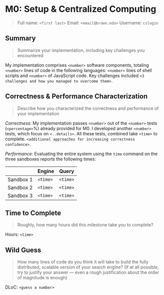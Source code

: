 # M0: Setup & Centralized Computing
> Full name: `<first last>`
> Email:  `<email@brown.edu>`
> Username:  `cslogin`

## Summary
> Summarize your implementation, including key challenges you encountered

My implementation comprises `<number>` software components, totaling `<number>` lines of code in the following languages: `<number>` lines of shell scripts and `<number>` of JavaScript code. Key challenges included `<3 challenges and how you managed to overcome them>`.

## Correctness & Performance Characterization
> Describe how you characterized the correctness and performance of your implementation

*Correctness*: My implementation passes `<number>` out of the `<number>` tests (`<percentage>`%) already provided for M0. I developed another `<number>` tests, which focus on `<..details>`. All these tests, combined take `<time>` to complete. `<additional approaches for increasing correctness confidence>`.

*Performance*: Evaluating the entire system using the `time` command on the three sandboxes reports the following times:

|           | Engine   | Query    |
| --------- | -------- | -------- |
| Sandbox 1 | `<time>` | `<time>` |
| Sandbox 2 | `<time>` | `<time>` |
| Sandbox 3 | `<time>` | `<time>` |

## Time to Complete
> Roughly, how many hours did this milestone take you to complete?

Hours: `<time>`

## Wild Guess
> How many lines of code do you think it will take to build the fully distributed, scalable version of your search engine? (If at all possible, try to justify your answer — even a rough justification about the order of magnitude is enough)

DLoC: `<guess a number>`

